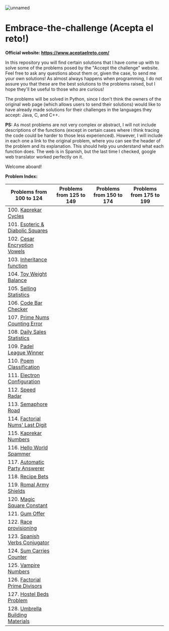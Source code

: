 ![unnamed](https://user-images.githubusercontent.com/72617878/95658736-e68e3000-0b1c-11eb-9c04-8a0c999da777.png)

# Embrace-the-challenge (Acepta el reto!)

**Official website: https://www.aceptaelreto.com/**

In this repository you will find certain solutions that I have come up with to solve some of the problems posed by the "Accept the challenge" website.
Feel free to ask any questions about them or, given the case, to send me your own solutions!
As almost always happens when programming, I do not assure you that these are the best solutions to the problems raised, but I hope they'll be useful to those who are curious!

The problems will be solved in Python, since I don't think the owners of the original web page (which allows users to send their solutions) would like to have already made solutions for their challenges in the languages they accept: Java, C, and C++.

**PS:** As most problems are not very complex or abstract, I will not include descriptions of the functions (except in certain cases where i think tracing the code could be harder to those less experienced). However, I will include in each one a link to the original problem, where you can see the header of the problem and its explanation. This should help you understand what each function does. The web is in Spanish, but the last time I checked, google web translator worked perfectly on it.

Welcome aboard!

**Problem Index:**

| Problems from 100 to 124 | Problems from 125 to 149 | Problems from 150 to 174 | Problems from 175 to 199 |
| -- | -- | -- | -- |
| 100. [Kaprekar Cycles](https://github.com/Lucasgvdii/accept-the-challenge/blob/main/solutions_code/kaprekar_cycles.py) ||||
| 101. [Esoteric & Diabolic Squares](https://github.com/Lucasgvdii/accept-the-challenge/blob/main/solutions_code/esoteric_and_diabolic_squares.py) ||||
| 102. [Cesar Encryption Vowels](https://github.com/Lucasgvdii/accept-the-challenge/blob/main/solutions_code/cesar_encryption_vowels.py) ||||
| 103. [Inheritance function](https://github.com/Lucasgvdii/accept-the-challenge/blob/main/solutions_code/function_inheritance.py) ||||
| 104. [Toy Weight Balance](https://github.com/Lucasgvdii/accept-the-challenge/blob/main/solutions_code/toy_weight_balance.py) ||||
| 105. [Selling Statistics](https://github.com/Lucasgvdii/accept-the-challenge/blob/main/solutions_code/selling_statistics.py) ||||
| 106. [Code Bar Checker](https://github.com/Lucasgvdii/accept-the-challenge/blob/main/solutions_code/code_bar_checker.py) ||||
| 107. [Prime Nums Counting Error](https://github.com/Lucasgvdii/accept-the-challenge/blob/main/solutions_code/prime_numbers_count_error.py) ||||
| 108. [Daily Sales Statistics](https://github.com/Lucasgvdii/accept-the-challenge/blob/main/solutions_code/daily_sales_statistics.py) |||||
| 109. [Padel League Winner](https://github.com/Lucasgvdii/accept-the-challenge/blob/main/solutions_code/padel_league_winner.py) ||||
| 110. [Poem Classification](https://github.com/Lucasgvdii/accept-the-challenge/blob/main/solutions_code/poem_classification.py) ||||
| 111. [Electron Configuration](https://github.com/Lucasgvdii/accept-the-challenge/blob/main/solutions_code/electron_configuration.py) ||||
| 112. [Speed Radar](https://github.com/Lucasgvdii/accept-the-challenge/blob/main/solutions_code/speed_radar.py) ||||
| 113. [Semaphore Road](https://github.com/Lucasgvdii/accept-the-challenge/blob/main/solutions_code/semaphore_road.py) ||||
| 114. [Factorial Nums' Last Digit](https://github.com/Lucasgvdii/accept-the-challenge/blob/main/solutions_code/factorial_num_last_digit.py) ||||
| 115. [Kaprekar Numbers](https://github.com/Lucasgvdii/accept-the-challenge/blob/main/solutions_code/kaprekar_numbers.py) ||||
| 116. [Hello World Spammer](https://github.com/Lucasgvdii/accept-the-challenge/blob/main/solutions_code/hello_world_spammer.py) ||||
| 117. [Automatic Party Answerer](https://github.com/Lucasgvdii/accept-the-challenge/blob/main/solutions_code/automatic_party_answerer.py) ||||
| 118. [Recipe Bets](https://github.com/Lucasgvdii/accept-the-challenge/blob/main/solutions_code/recipe_bets.py) ||||
| 119. [Romal Army Shields](https://github.com/Lucasgvdii/accept-the-challenge/blob/main/solutions_code/roman_army_shields.py) ||||
| 120. [Magic Square Constant](https://github.com/Lucasgvdii/accept-the-challenge/blob/main/solutions_code/magic_square_constant.py) ||||
| 121. [Gum Offer](https://github.com/Lucasgvdii/accept-the-challenge/blob/main/solutions_code/gum_offer.py) ||||
| 122. [Race provisioning](https://github.com/Lucasgvdii/accept-the-challenge/blob/main/solutions_code/race_provisioning.py) ||||
| 123. [Spanish Verbs Conjugator](https://github.com/Lucasgvdii/accept-the-challenge/blob/main/solutions_code/spanish_verb_conjugator.py) ||||
| 124. [Sum Carries Counter](https://github.com/Lucasgvdii/accept-the-challenge/blob/main/solutions_code/sum_carries_counter.py) ||||
| 125. [Vampire Numbers](https://github.com/Lucasgvdii/accept-the-challenge/blob/main/solutions_code/vampire_numbers.py) ||||
| 126. [Factorial Prime Divisors](https://github.com/Lucasgvdii/accept-the-challenge/blob/main/solutions_code/factorial_prime_divisors.py) ||||
| 127. [Hostel Beds Problem](https://github.com/Lucasgvdii/accept-the-challenge/blob/main/solutions_code/hostel_beds_problem.py) ||||
| 128. [Umbrella Building Materials](https://github.com/Lucasgvdii/accept-the-challenge/blob/main/solutions_code/umbrella_building_materials.py) ||||
